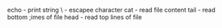 echo - print string
\ - escapee character
cat - read file content
tail - read bottom ;imes of file
head - read top lines of file
